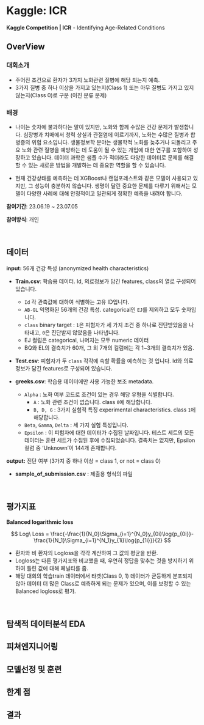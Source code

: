 # Kaggle: ICR
**Kaggle Competition | ICR** - Identifying Age-Related Conditions


## OverView

### 대회소개
- 주어진 조건으로 환자가 3가지 노화관련 질병에 해당 되는지 예측.
- 3가지 질병 중 하나 이상을 가지고 있는지(Class 1) 또는 아무 질병도 가지고 있지 않는지(Class 0)로 구분 (이진 분류 문제)

### 배경
- 나이는 숫자에 불과하다는 말이 있지만, 노화와 함께 수많은 건강 문제가 발생합니다. 심장병과 치매에서 청력 상실과 관절염에 이르기까지, 노화는 수많은 질병과 합병증의 위험 요소입니다. 생물정보학 분야는 생물학적 노화를 늦추거나 되돌리고 주요 노화 관련 질병을 예방하는 데 도움이 될 수 있는 개입에 대한 연구를 포함하여 성장하고 있습니다. 데이터 과학은 샘플 수가 적더라도 다양한 데이터로 문제를 해결할 수 있는 새로운 방법을 개발하는 데 중요한 역할을 할 수 있습니다.

- 현재 건강상태를 예측하는 데 XGBoost나 랜덤포레스트와 같은 모델이 사용되고 있지만, 그 성능이 충분하지 않습니다. 생명이 달린 중요한 문제를 다루기 위해서는 모델이 다양한 사례에 대해 안정적이고 일관되게 정확한 예측을 내려야 합니다.

**참여기간**: 23.06.19 ~ 23.07.05

**참여방식**: 개인

<br>


## 데이터

**input:** 56개 건강 특성 (anonymized health characteristics)

- **Train.csv**: 학습용 데이터. Id, 의료정보가 담긴 features, class의 열로 구성되어 있습니다.
    - `Id` 각 관측값에 대하여 식별하는 고유 ID입니다.
    - `AB-GL` 익명화된 56개의 건강 특성. categorical인 `EJ`를 제외하고 모두 숫자입니다.
    - `class` binary target : `1`은 피험자가 세 가지 조건 중 하나로 진단받았음을 나타내고, `0`은 진단받지 않았음을 나타냅니다.
    - EJ 컬럼은 categorical, 나머지는 모두 numeric 데이터
    - BQ와 EL의 결측치가 60개, 그 외 7개의 컬럼에는 각 1~3개의 결측치가 있음.

- **Test.csv**: 피험자가 두 `class` 각각에 속할 확률을 예측하는 것 입니다. Id와 의료정보가 담긴 features로 구성되어 있습니다.

- **greeks.csv**: 학습용 데이터에만 사용 가능한 보조 metadata.
    - `Alpha` : 노화 여부 코드로 조건이 있는 경우 해당 유형을 식별합니다.
        - `A` : 노화 관련 조건이 없습니다. class `0`에 해당합니다.
        - `B, D, G` : 3가지 실험적 특징 experimental characteristics. class `1`에 해당합니다.
    - `Beta`, `Gamma`, `Delta` : 세 가지 실험 특성입니다.    
    - `Epsilon` : 이 피험자에 대한 데이터가 수집된 날짜입니다. 테스트 세트의 모든 데이터는 훈련 세트가 수집된 후에 수집되었습니다. 결측치는 없지만, Epsilon컬럼 중 ‘Unknown’이 144개 존재합니다.

**output:** 진단 여부 (3가지 중 하나 이상 = class 1, or not = class 0)
- **sample_of_submission.csv** : 제출용 형식의 파일

<br>

## 평가지표
**Balanced logarithmic loss**

$$ Log\ Loss = \frac{-\frac{1}{N_0}\Sigma_{i=1}^{N_0}y_{0i}\log{p_{0i}}-\frac{1}{N_1}\Sigma_{i=1}^{N_1}y_{1i}\log{p_{1i}}}{2} $$

- 환자와 비 환자의 Logloss을 각각 계산하여 그 값의 평균을 반환.
- Logloss는 다른 평가지표와 비교했을 때, 우연히 정답을 맞추는 것을 방지하기 위하여 틀린 값에 대해 페널티를 줌.
- 해당 대회의 학습train 데이터에서 타겟(Class 0, 1) 데이터가 균등하게 분포되지 않아 데이터 더 많은 Class로 예측하게 되는 문제가 있으며, 이를 보정할 수 있는 Balanced logloss로 평가.

<br>

## 탐색적 데이터분석 EDA

## 피쳐엔지니어링

## 모델선정 및 훈련

## 한계 점

## 결과

